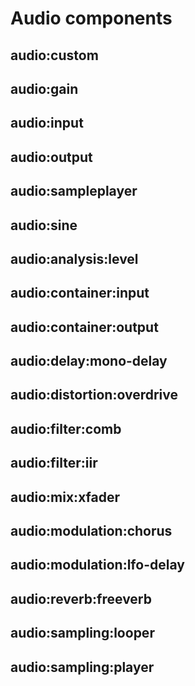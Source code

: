 # Audio components

## audio:custom

## audio:gain

## audio:input

## audio:output

## audio:sampleplayer

## audio:sine

## audio:analysis:level

## audio:container:input

## audio:container:output

## audio:delay:mono-delay

## audio:distortion:overdrive

## audio:filter:comb

## audio:filter:iir

## audio:mix:xfader

## audio:modulation:chorus

## audio:modulation:lfo-delay

## audio:reverb:freeverb

## audio:sampling:looper

## audio:sampling:player


